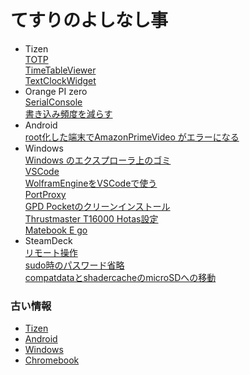 # てすりのよしなし事
- Tizen  
  [TOTP](/Tizen/TOTP)  
  [TimeTableViewer](/Tizen/TimeTableViewer)  
  [TextClockWidget](/Tizen/TextClockWidget)  
- Orange PI zero  
  [SerialConsole](/OrangePI/Serial)  
  [書き込み頻度を減らす](/OrangePI/Flash)
- Android  
  [root化した端末でAmazonPrimeVideo がエラーになる](Android/AmazonPrimeVideoRoot)  
- Windows  
  [Windows のエクスプローラ上のゴミ](Windows/Explorer)  
  [VSCode](Windows/VSCode)  
  [WolframEngineをVSCodeで使う](Windows/WolframEngine)  
  [PortProxy](Windows/PortProxy)  
  [GPD Pocketのクリーンインストール](Windows/GpdPocket-CleanInstall)  
  [Thrustmaster T16000 Hotas設定](Windows/Thrustmaster)  
  [Matebook E go](Windows/MatebookEGo)
- SteamDeck  
  [リモート操作](SteamDeck/SteamLink)  
  [sudo時のパスワード省略](SteamDeck/NoPassword)  
  [compatdataとshadercacheのmicroSDへの移動](SteamDeck/CacheMicroSD)


### 古い情報
- [Tizen](Tizen/old)  
- [Android](Android/old)  
- [Windows](Windows/old)
- [Chromebook](Chromebook/old)
